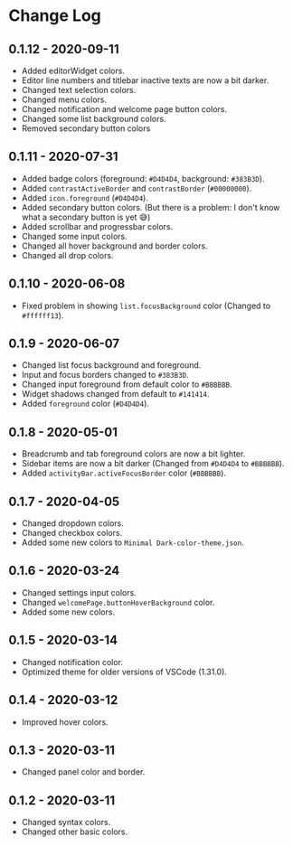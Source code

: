 # Change Log

## 0.1.12 - 2020-09-11
- Added editorWidget colors.
- Editor line numbers and titlebar inactive texts are now a bit darker.
- Changed text selection colors.
- Changed menu colors.
- Changed notification and welcome page button colors.
- Changed some list background colors.
- Removed secondary button colors

## 0.1.11 - 2020-07-31
- Added badge colors (foreground: `#D4D4D4`, background: `#383B3D`).
- Added `contrastActiveBorder` and `contrastBorder` (`#00000000`).
- Added `icon.foreground` (`#D4D4D4`).
- Added secondary button colors. (But there is a problem: I don't know what a secondary button is yet :sweat_smile:)
- Added scrollbar and progressbar colors.
- Changed some input colors.
- Changed all hover background and border colors.
- Changed all drop colors.

## 0.1.10 - 2020-06-08
- Fixed problem in showing `list.focusBackground` color (Changed to `#ffffff13`).

## 0.1.9 - 2020-06-07
- Changed list focus background and foreground.
- Input and focus borders changed to `#383B3D`.
- Changed input foreground from default color to `#BBBBBB`.
- Widget shadows changed from default to `#141414`.
- Added `foreground` color (`#D4D4D4`).

## 0.1.8 - 2020-05-01
- Breadcrumb and tab foreground colors are now a bit lighter.
- Sidebar items are now a bit darker (Changed from `#D4D4D4` to `#BBBBBB`). 
- Added `activityBar.activeFocusBorder` color (`#BBBBBB`).

## 0.1.7 - 2020-04-05
- Changed dropdown colors.
- Changed checkbox colors.
- Added some new colors to `Minimal Dark-color-theme.json`.

## 0.1.6 - 2020-03-24
- Changed settings input colors.
- Changed `welcomePage.buttonHoverBackground` color.
- Added some new colors.

## 0.1.5 - 2020-03-14
- Changed notification color.
- Optimized theme for older versions of VSCode (1.31.0).

## 0.1.4 - 2020-03-12
- Improved hover colors.

## 0.1.3 - 2020-03-11
- Changed panel color and border.

## 0.1.2 - 2020-03-11
- Changed syntax colors.
- Changed other basic colors.
